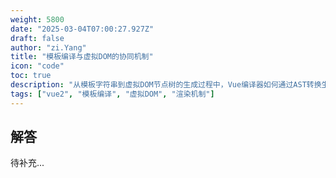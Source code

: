 ```yaml
---
weight: 5800
date: "2025-03-04T07:00:27.927Z"
draft: false
author: "zi.Yang"
title: "模板编译与虚拟DOM的协同机制"
icon: "code"
toc: true
description: "从模板字符串到虚拟DOM节点树的生成过程中，Vue编译器如何通过AST转换生成渲染函数？请结合patch算法说明虚拟DOM在后续更新阶段如何实现高效比对。"
tags: ["vue2", "模板编译", "虚拟DOM", "渲染机制"]
---
```


## 解答

待补充...
